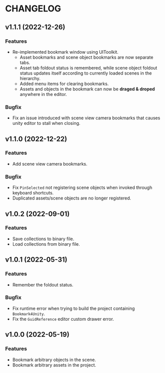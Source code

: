 # CHANGELOG

## v1.1.1 (2022-12-26)

### Features

- Re-implemented bookmark window using UIToolkit.
  - Asset bookmarks and scene object bookmarks are now separate tabs.
  - Asset tab foldout status is remembered, while scene object foldout status updates itself according to currently loaded scenes in the hierarchy.
  - Added menu items for clearing bookmarks.
  - Assets and objects in the bookmark can now be **draged & droped** anywhere in the editor.

### Bugfix

- Fix an issue introduced with scene view camera bookmarks that causes unity editor to stall when closing.

## v1.1.0 (2022-12-22)

### Features

- Add scene view camera bookmarks.

### Bugfix

- Fix `PinSelected` not registering scene objects when invoked through keyboard shortcuts.
- Duplicated assets/scene objects are no longer registered.

## v1.0.2 (2022-09-01)

### Features

- Save collections to binary file.
- Load collections from binary file.

## v1.0.1 (2022-05-31)

### Features

- Remember the foldout status.

### Bugfix

- Fix runtime error when trying to build the project containing `Bookmark4Unity`.
- Fix the `GuidReference` editor custom drawer error.

## v1.0.0 (2022-05-19)

### Features

- Bookmark arbitrary objects in the scene.
- Bookmark arbitrary assets in the project.
